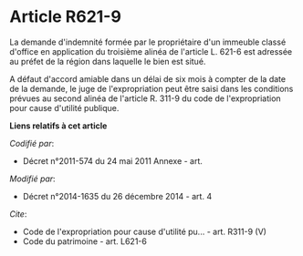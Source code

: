 # Article R621-9

La demande d'indemnité formée par le propriétaire d'un immeuble classé d'office en application du troisième alinéa de
l'article L. 621-6 est adressée au préfet de la région dans laquelle le bien est situé. 

A défaut d'accord amiable dans un délai de six mois à compter de la date de la demande, le juge de l'expropriation peut être
saisi dans les conditions prévues au second alinéa de l'article R. 311-9 du code de l'expropriation pour cause d'utilité
publique.

**Liens relatifs à cet article**

_Codifié par_:

  - Décret n°2011-574 du 24 mai 2011 Annexe - art.

_Modifié par_:

  - Décret n°2014-1635 du 26 décembre 2014 - art. 4

_Cite_:

  - Code de l'expropriation pour cause d'utilité pu... - art. R311-9 (V)
  - Code du patrimoine - art. L621-6
